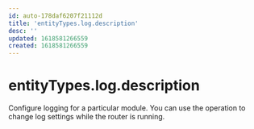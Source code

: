 ```yaml
---
id: auto-178daf6207f21112d
title: 'entityTypes.log.description'
desc: ''
updated: 1618581266559
created: 1618581266559
---
```

# entityTypes.log.description

Configure logging for a particular module. You can use the  operation to change log settings while the router is running.